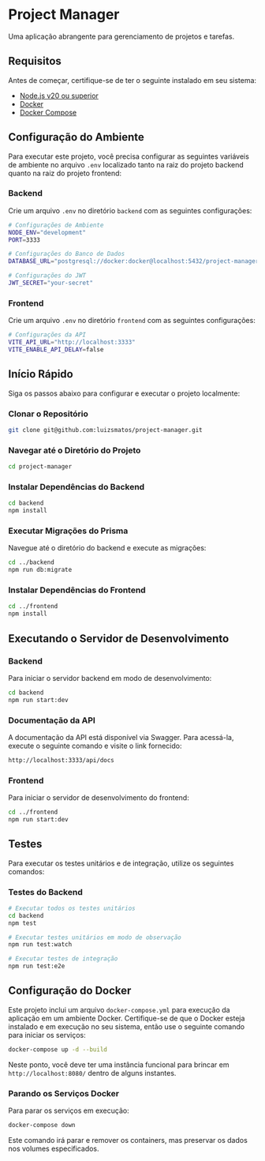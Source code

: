# Project Manager

Uma aplicação abrangente para gerenciamento de projetos e tarefas.

## Requisitos

Antes de começar, certifique-se de ter o seguinte instalado em seu sistema:

- [Node.js v20 ou superior](https://nodejs.org/en/download)
- [Docker](https://docs.docker.com/get-docker/)
- [Docker Compose](https://docs.docker.com/compose/install/)

## Configuração do Ambiente

Para executar este projeto, você precisa configurar as seguintes variáveis de ambiente no arquivo `.env` localizado tanto na raiz do projeto backend quanto na raiz do projeto frontend:

### Backend

Crie um arquivo `.env` no diretório `backend` com as seguintes configurações:

```bash
# Configurações de Ambiente
NODE_ENV="development"
PORT=3333

# Configurações do Banco de Dados
DATABASE_URL="postgresql://docker:docker@localhost:5432/project-manager"

# Configurações do JWT
JWT_SECRET="your-secret"
```

### Frontend

Crie um arquivo `.env` no diretório `frontend` com as seguintes configurações:

```bash
# Configurações da API
VITE_API_URL="http://localhost:3333"
VITE_ENABLE_API_DELAY=false
```

## Início Rápido

Siga os passos abaixo para configurar e executar o projeto localmente:

### Clonar o Repositório

```bash
git clone git@github.com:luizsmatos/project-manager.git
```

### Navegar até o Diretório do Projeto

```bash
cd project-manager
```

### Instalar Dependências do Backend

```bash
cd backend
npm install
```

### Executar Migrações do Prisma

Navegue até o diretório do backend e execute as migrações:

```bash
cd ../backend
npm run db:migrate
```

### Instalar Dependências do Frontend

```bash
cd ../frontend
npm install
```

## Executando o Servidor de Desenvolvimento

### Backend

Para iniciar o servidor backend em modo de desenvolvimento:

```bash
cd backend
npm run start:dev
```

### Documentação da API

A documentação da API está disponível via Swagger. Para acessá-la, execute o seguinte comando e visite o link fornecido:

```bash
http://localhost:3333/api/docs
```

### Frontend

Para iniciar o servidor de desenvolvimento do frontend:

```bash
cd ../frontend
npm run start:dev
```

## Testes

Para executar os testes unitários e de integração, utilize os seguintes comandos:

### Testes do Backend

```bash
# Executar todos os testes unitários
cd backend
npm test

# Executar testes unitários em modo de observação
npm run test:watch

# Executar testes de integração
npm run test:e2e
```

## Configuração do Docker

Este projeto inclui um arquivo `docker-compose.yml` para execução da aplicação em um ambiente Docker. Certifique-se de que o Docker esteja instalado e em execução no seu sistema, então use o seguinte comando para iniciar os serviços:

```bash
docker-compose up -d --build
```

Neste ponto, você deve ter uma instância funcional para brincar em `http://localhost:8080/` dentro de alguns instantes.

### Parando os Serviços Docker

Para parar os serviços em execução:

```bash
docker-compose down
```

Este comando irá parar e remover os containers, mas preservar os dados nos volumes especificados.